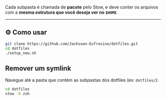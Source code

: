 Cada subpasta é chamada de **pacote** pelo Stow, e deve conter os arquivos com a **mesma estrutura que você deseja ver no `$HOME`**.

---

## ⚙️ Como usar

```bash
git clone https://github.com/Jacksoan-Eufrosino/dotfiles.git
cd dotfiles
./setup_new.sh
```

##  Remover um symlink

Navegue até a pasta que contém as subpastas dos dotfiles (ex: `dotfiles/`):

```bash
cd dotfiles
stow -D zsh
```

